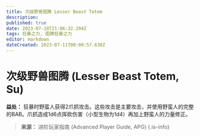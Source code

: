 ```yaml
---
title: 次级野兽图腾 Lesser Beast Totem
description: 
published: true
date: 2023-07-18T21:06:32.294Z
tags: 狂暴之力, 图腾狂暴之力
editor: markdown
dateCreated: 2023-07-11T00:08:57.630Z
---
```


# 次级野兽图腾 (Lesser Beast Totem, Su)

**益处：** 狂暴时野蛮人获得2爪抓攻击。这些攻击是主要攻击，并使用野蛮人的完整的BAB。爪抓造成1d6点挥砍伤害（小型生物为1d4）再加上野蛮人的力量修正。

> **来源：** 进阶玩家指南 (Advanced Player Guide, APG)
{.is-info}
